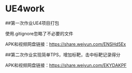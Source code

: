 # UE4work

##第一次作业UE4项目打包

使用.gitignore忽略了不必要的文件

APK和视频网盘链接：https://share.weiyun.com/ENSHd5Ex



##第二次作业实现简单TPS，增加标靶，击中标靶记录得分

APK和视频网盘链接：https://share.weiyun.com/EKYDAKPF
